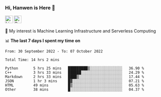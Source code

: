 ### Hi, Hanwen is Here 👋
<p>
	<a href="https://www.linkedin.com/in/liu-hanwen/"><img src="https://img.shields.io/badge/@hanwen-0A66C2?style=flat&logo=LinkedIn&logoColor=white" alt="Linkedin"  height="25px"/></a> 
	<a href="https://scholar.google.com/citations?user=HDF0su0AAAAJ"><img src="https://img.shields.io/badge/scholar-4385FE.svg?&style=plastic&logo=google-scholar&logoColor=white" alt="Google Scholar" height="25px"> </a>
</p>
🌱 My interest is Machine Learning Infrastructure and Serverless Computing

📊 **The last 7 days I spent my time on** 
<!--START_SECTION:waka-->

```text
From: 30 September 2022 - To: 07 October 2022

Total Time: 14 hrs 2 mins

Python       5 hrs 25 mins   █████████▒░░░░░░░░░░░░░░░   36.90 %
C++          3 hrs 33 mins   ██████░░░░░░░░░░░░░░░░░░░   24.29 %
Markdown     2 hrs 33 mins   ████▒░░░░░░░░░░░░░░░░░░░░   17.44 %
JSON         1 hr 3 mins     █▓░░░░░░░░░░░░░░░░░░░░░░░   07.21 %
HTML         49 mins         █▒░░░░░░░░░░░░░░░░░░░░░░░   05.63 %
Other        38 mins         █░░░░░░░░░░░░░░░░░░░░░░░░   04.37 %
```

<!--END_SECTION:waka-->


<!--
**david990917/david990917** is a ✨ _special_ ✨ repository because its `README.md` (this file) appears on your GitHub profile.

Here are some ideas to get you started:

- 🔭 I’m currently working on ...
- 🌱 I’m currently learning ...
- 👯 I’m looking to collaborate on ...
- 🤔 I’m looking for help with ...
- 💬 Ask me about ...
- 📫 How to reach me: ...
- 😄 Pronouns: ...
- ⚡ Fun fact: ...
-->
